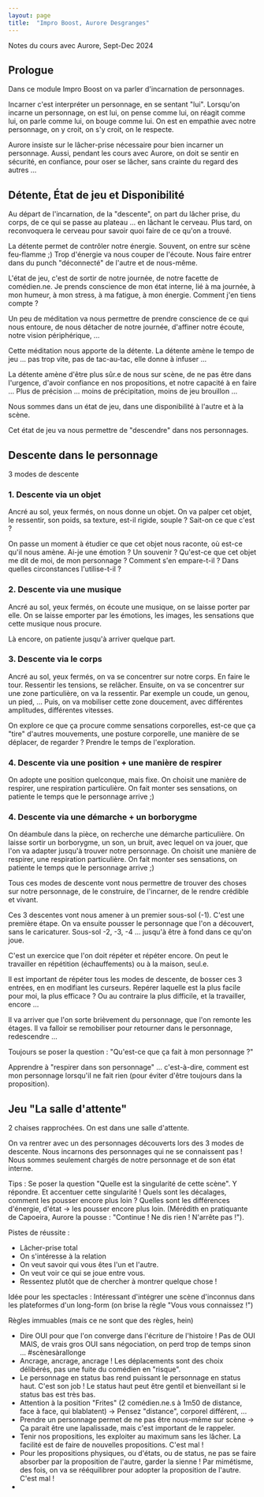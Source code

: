 ```yaml
---
layout: page
title:  "Impro Boost, Aurore Desgranges"
---
```


Notes du cours avec Aurore, Sept-Dec 2024

## Prologue

Dans ce module Impro Boost on va parler d'incarnation de personnages.

Incarner c'est interpréter un personnage, en se sentant "lui".
Lorsqu'on incarne un personnage, on est lui, on pense comme lui, on réagit comme lui, on parle comme lui, on bouge comme lui.
On est en empathie avec notre personnage, on y croit, on s'y croit, on le respecte.

Aurore insiste sur le lâcher-prise nécessaire pour bien incarner un personnage.
Aussi, pendant les cours avec Aurore, on doit se sentir en sécurité, en confiance, pour oser se lâcher, sans crainte du regard des autres ...


## Détente, État de jeu et Disponibilité
Au départ de l'incarnation, de la "descente", on part du lâcher prise, du corps, de ce qui se passe au plateau ... en lâchant le cerveau.
Plus tard, on reconvoquera le cerveau pour savoir quoi faire de ce qu'on a trouvé.

La détente permet de contrôler notre énergie.
Souvent, on entre sur scène feu-flamme ;)
Trop d'énergie va nous couper de l'écoute. Nous faire entrer dans du punch "déconnecté" de l'autre et de nous-même.

L'état de jeu, c'est de sortir de notre journée, de notre facette de comédien.ne.
Je prends conscience de mon état interne, lié à ma journée, à mon humeur, à mon stress, à ma fatigue, à mon énergie.
Comment j'en tiens compte ?

Un peu de méditation va nous permettre de prendre conscience de ce qui nous entoure, de nous détacher de notre journée, d'affiner notre écoute, notre vision périphérique, ...

Cette méditation nous apporte de la détente.
La détente amène le tempo de jeu ... pas trop vite, pas de tac-au-tac, elle donne à infuser ...

La détente amène d'être plus sûr.e de nous sur scène, de ne pas être dans l'urgence, d'avoir confiance en nos propositions, et notre capacité à en faire ...
Plus de précision ... moins de précipitation, moins de jeu brouillon ...

Nous sommes dans un état de jeu, dans une disponibilité à l'autre et à la scène.

Cet état de jeu va nous permettre de "descendre" dans nos personnages.


## Descente dans le personnage
3 modes de descente

### 1. Descente via un objet
Ancré au sol, yeux fermés, on nous donne un objet.
On va palper cet objet, le ressentir, son poids, sa texture, est-il rigide, souple ?
Sait-on ce que c'est ?

On passe un moment à étudier ce que cet objet nous raconte, où est-ce qu'il nous amène.
Ai-je une émotion ? Un souvenir ?
Qu'est-ce que cet objet me dit de moi, de mon personnage ?
Comment s'en empare-t-il ? Dans quelles circonstances l'utilise-t-il ?

### 2. Descente via une musique
Ancré au sol, yeux fermés, on écoute une musique, on se laisse porter par elle.
On se laisse emporter par les émotions, les images, les sensations que cette musique nous procure.

Là encore, on patiente jusqu'à arriver quelque part.

### 3. Descente via le corps
Ancré au sol, yeux fermés, on va se concentrer sur notre corps. En faire le tour.
Ressentir les tensions, se relâcher.
Ensuite, on va se concentrer sur une zone particulière, on va la ressentir.
Par exemple un coude, un genou, un pied, ...
Puis, on va mobiliser cette zone doucement, avec différentes amplitudes, différentes vitesses.

On explore ce que ça procure comme sensations corporelles, est-ce que ça "tire" d'autres mouvements, une posture corporelle, une manière de se déplacer, de regarder ?
Prendre le temps de l'exploration.

### 4. Descente via une position + une manière de respirer
On adopte une position quelconque, mais fixe.
On choisit une manière de respirer, une respiration particulière.
On fait monter ses sensations, on patiente le temps que le personnage arrive ;)

### 4. Descente via une démarche + un borborygme
On déambule dans la pièce, on recherche une démarche particulière.
On laisse sortir un borborygme, un son, un bruit, avec lequel on va jouer, que l'on va adapter jusqu'à trouver notre personnage.
On choisit une manière de respirer, une respiration particulière.
On fait monter ses sensations, on patiente le temps que le personnage arrive ;)

Tous ces modes de descente vont nous permettre de trouver des choses sur notre personnage, de le construire, de l'incarner, de le rendre crédible et vivant.

Ces 3 descentes vont nous amener à un premier sous-sol (-1). C'est une première étape. 
On va ensuite pousser le personnage que l'on a découvert, sans le caricaturer.
Sous-sol -2, -3, -4 ... jusqu'à être à fond dans ce qu'on joue.

C'est un exercice que l'on doit répéter et répéter encore.
On peut le travailler en répétition (échauffements) ou à la maison, seul.e.

Il est important de répéter tous les modes de descente, de bosser ces 3 entrées, en en modifiant les curseurs. 
Repérer laquelle est la plus facile pour moi, la plus efficace ? Ou au contraire la plus difficile, et la travailler, encore ...


Il va arriver que l'on sorte brièvement du personnage, que l'on remonte les étages.
Il va falloir se remobiliser pour retourner dans le personnage, redescendre ...

Toujours se poser la question : "Qu'est-ce que ça fait à mon personnage ?"

Apprendre à "respirer dans son personnage" ... c'est-à-dire, comment est mon personnage lorsqu'il ne fait rien (pour éviter d'être toujours dans la proposition).


## Jeu "La salle d'attente"
2 chaises rapprochées.
On est dans une salle d'attente.

On va rentrer avec un des personnages découverts lors des 3 modes de descente.
Nous incarnons des personnages qui ne se connaissent pas !
Nous sommes seulement chargés de notre personnage et de son état interne.


Tips :
Se poser la question "Quelle est la singularité de cette scène".
Y répondre. Et accentuer cette singularité !
Quels sont les décalages, comment les pousser encore plus loin ?
Quelles sont les différences d'énergie, d'état -> les pousser encore plus loin.
(Mérédith en pratiquante de Capoeira, Aurore la pousse : "Continue ! Ne dis rien ! N'arrête pas !").


Pistes de réussite :
- Lâcher-prise total
- On s'intéresse à la relation
- On veut savoir qui vous êtes l'un et l'autre.
- On veut voir ce qui se joue entre vous.
- Ressentez plutôt que de chercher à montrer quelque chose !


Idée pour les spectacles :
Intéressant d'intégrer une scène d'inconnus dans les plateformes d'un long-form (on brise la règle "Vous vous connaissez !")


Règles immuables (mais ce ne sont que des règles, hein)
- Dire OUI pour que l'on converge dans l'écriture de l'histoire ! Pas de OUI MAIS, de vrais gros OUI sans négociation, on perd trop de temps sinon ... #scènesàrallonge
- Ancrage, ancrage, ancrage ! Les déplacements sont des choix délibérés, pas une fuite du comédien en "risque".
- Le personnage en status bas rend puissant le personnage en status haut. C'est son job ! Le status haut peut être gentil et bienveillant si le status bas est très bas.
- Attention à la position "Frites" (2 comédien.ne.s à 1m50 de distance, face à face, qui blablatent) -> Pensez "distance", corporel différent, ...
- Prendre un personnage permet de ne pas être nous-même sur scène -> Ça parait être une lapalissade, mais c'est important de le rappeler.
- Tenir nos propositions, les exploiter au maximum sans les lâcher. La facilité est de faire de nouvelles propositions. C'est mal !
- Pour les propositions physiques, ou d'états, ou de status, ne pas se faire absorber par la proposition de l'autre, garder la sienne ! Par mimétisme, des fois, on va se rééquilibrer pour adopter la proposition de l'autre. C'est mal !
- 